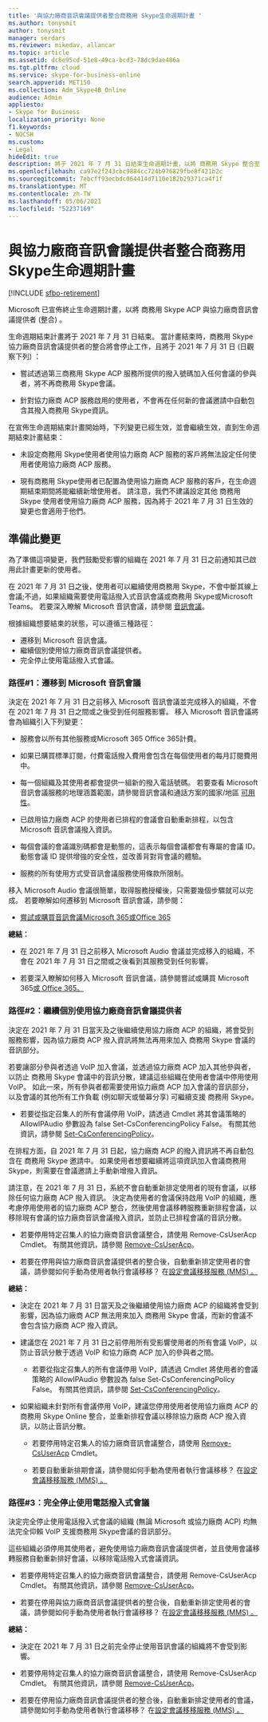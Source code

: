 ```yaml
---
title: '與協力廠商音訊會議提供者整合商務用 Skype生命週期計畫 '
ms.author: tonysmit
author: tonysmit
manager: serdars
ms.reviewer: mikedav, allancar
ms.topic: article
ms.assetid: dc6e95cd-51e8-49ca-bcd3-78dc9dae486a
ms.tgt.pltfrm: cloud
ms.service: skype-for-business-online
search.appverid: MET150
ms.collection: Adm_Skype4B_Online
audience: Admin
appliesto:
- Skype for Business
localization_priority: None
f1.keywords:
- NOCSH
ms.custom:
- Legal
hideEdit: true
description: 將于 2021 年 7 月 31 日結束生命週期計畫，以將 商務用 Skype 整合至協力廠商音訊會議提供者 (協力廠商 ACP) 。
ms.openlocfilehash: ca97e2f243cbc9884cc724b976829fbe8f421b2c
ms.sourcegitcommit: 7ebcff93ecbdc064414d7110e182b29371ca4f1f
ms.translationtype: MT
ms.contentlocale: zh-TW
ms.lasthandoff: 05/06/2021
ms.locfileid: "52237169"
---
```

# <a name="end-of-life-program-for-the-integration-of-skype-for-business-with-third-party-audio-conferencing-providers"></a>與協力廠商音訊會議提供者整合商務用 Skype生命週期計畫 

[!INCLUDE [sfbo-retirement](../../Hub/includes/sfbo-retirement.md)]

Microsoft 已宣佈終止生命週期計畫，以將 商務用 Skype ACP 與協力廠商音訊會議提供者 (整合) 。 

生命週期結束計畫將于 2021 年 7 月 31 日結束。 當計畫結束時，商務用 Skype協力廠商音訊會議提供者的整合將會停止工作，且將于 2021 年 7 月 31 日 (日觀察下列) ：

- 嘗試透過第三商務用 Skype ACP 服務所提供的撥入號碼加入任何會議的參與者，將不再商務用 Skype會議。
 
- 針對協力廠商 ACP 服務啟用的使用者，不會再在任何新的會議邀請中自動包含其撥入商務用 Skype資訊。

在宣佈生命週期結束計畫開始時，下列變更已經生效，並會繼續生效，直到生命週期結束計畫結束： 

- 未設定商務用 Skype使用者使用協力廠商 ACP 服務的客戶將無法設定任何使用者使用協力廠商 ACP 服務。

- 現有商務用 Skype使用者已配置為使用協力廠商 ACP 服務的客戶，在生命週期結束期間將能繼續新增使用者。 請注意，我們不建議設定其他 商務用 Skype 使用者使用協力廠商 ACP 服務，因為將于 2021 年 7 月 31 日生效的變更也會適用于他們。

## <a name="preparing-for-this-change"></a>準備此變更

為了準備這項變更，我們鼓勵受影響的組織在 2021 年 7 月 31 日之前通知其已啟用此計畫更新的使用者。 

在 2021 年 7 月 31 日之後，使用者可以繼續使用商務用 Skype，不會中斷其線上會議;不過，如果組織需要使用電話撥入式音訊會議或商務用 Skype或Microsoft Teams。 若要深入瞭解 Microsoft 音訊會議，請參閱 [音訊會議](https://products.office.com/skype-for-business/audio-conferencing)。 

根據組織想要結束的狀態，可以遵循三種路徑：

- 遷移到 Microsoft 音訊會議。 
- 繼續個別使用協力廠商音訊會議提供者。 
- 完全停止使用電話撥入式會議。

### <a name="path-1-migrate-to-microsoft-audio-conferencing"></a>路徑#1：遷移到 Microsoft 音訊會議   

決定在 2021 年 7 月 31 日之前移入 Microsoft 音訊會議並完成移入的組織，不會在 2021 年 7 月 31 日之間或之後受到任何服務影響。 移入 Microsoft 音訊會議將會為組織引入下列變更： 

- 服務會以所有其他服務或Microsoft 365 Office 365計費。 

- 如果已購買標準訂閱，付費電話撥入費用會包含在每個使用者的每月訂閱費用中。 

- 每一個組織及其使用者都會提供一組新的撥入電話號碼。 若要查看 Microsoft 音訊會議服務的地理涵蓋範圍，請參閱音訊會議和通話方案的國家/地區 [可用性](/microsoftteams/country-and-region-availability-for-audio-conferencing-and-calling-plans/country-and-region-availability-for-audio-conferencing-and-calling-plans)。
 
- 已啟用協力廠商 ACP 的使用者已排程的會議會自動重新排程，以包含 Microsoft 音訊會議撥入資訊。
 
- 每個會議的會議識別碼都會是動態的，這表示每個會議都會有專屬的會議 ID。 動態會議 ID 提供增強的安全性，並改善背對背會議的體驗。

- 服務的所有使用方式受音訊會議服務使用條款所限制。 

移入 Microsoft Audio 會議很簡單，取得服務授權後，只需要幾個步驟就可以完成。 若要瞭解如何遷移到 Microsoft 音訊會議，請參閱：

- [嘗試或購買音訊會議Microsoft 365或Office 365](../audio-conferencing-in-office-365/try-or-purchase-audio-conferencing-in-office-365.md)
 
**總結：**

- 在 2021 年 7 月 31 日之前移入 Microsoft Audio 會議並完成移入的組織，不會在 2021 年 7 月 31 日之間或之後看到其服務受到任何影響。

- 若要深入瞭解如何移入 Microsoft 音訊會議，請參閱嘗試或購買 Microsoft 365[或 Office 365。](../audio-conferencing-in-office-365/try-or-purchase-audio-conferencing-in-office-365.md) 

### <a name="path-2-continue-to-separately-use-a-third-party-audio-conferencing-provider"></a>路徑#2：繼續個別使用協力廠商音訊會議提供者

決定在 2021 年 7 月 31 日當天及之後繼續使用協力廠商 ACP 的組織，將會受到服務影響，因為協力廠商 ACP 撥入資訊將無法再用來加入 商務用 Skype 會議的音訊部分。 

若要讓部分參與者透過 VoIP 加入會議，並透過協力廠商 ACP 加入其他參與者，以防止 商務用 Skype 會議中的音訊分散，建議這些組織在使用者會議中停用使用 VoIP。 如此一來，所有參與者都需要使用協力廠商 ACP 加入會議的音訊部分，以及會議的其他所有工作負載 (例如聊天或螢幕分享) 可繼續支援 商務用 Skype。 

- 若要從指定召集人的所有會議停用 VoIP，請透過 Cmdlet 將其會議策略的 AllowIPAudio 參數設為 false Set-CsConferencingPolicy False。 有關其他資訊，請參閱 [Set-CsConferencingPolicy](/powershell/module/skype/set-csconferencingpolicy?view=skype-ps)。
 
在排程方面，自 2021 年 7 月 31 日起，協力廠商 ACP 的撥入資訊將不再自動包含在 商務用 Skype 邀請中。 如果使用者想要繼續將這項資訊加入會議商務用 Skype，則需要在會議邀請上手動新增撥入資訊。 

請注意，在 2021 年 7 月 31 日，系統不會自動重新排定使用者的現有會議，以移除任何協力廠商 ACP 撥入資訊。 決定為使用者的會議保持啟用 VoIP 的組織，應考慮停用使用者的協力廠商 ACP 整合，然後使用會議移轉服務重新排程會議，以移除現有會議的協力廠商音訊會議撥入資訊，並防止已排程會議的音訊分散。 

- 若要停用特定召集人的協力廠商音訊會議整合，請使用 Remove-CsUserAcp Cmdlet。 有關其他資訊，請參閱 [Remove-CsUserAcp](/powershell/module/skype/remove-csuseracp?view=skype-ps)。 

- 若要在停用與協力廠商音訊會議提供者的整合後，自動重新排定使用者的會議，請參閱如何手動為使用者執行會議移移？ 在[設定會議移移服務 (MMS) 。](../audio-conferencing-in-office-365/setting-up-the-meeting-migration-service-mms.md) 

**總結：**

- 決定在 2021 年 7 月 31 日當天及之後繼續使用協力廠商 ACP 的組織將會受到影響，因為協力廠商 ACP 無法用來加入 商務用 Skype 會議，而新的會議不會包含協力廠商 ACP 撥入資訊。 

- 建議您在 2021 年 7 月 31 日之前停用所有受影響使用者的所有會議 VoIP，以防止音訊分散于透過 VoIP 和協力廠商 ACP 加入的參與者之間。 

    - 若要從指定召集人的所有會議停用 VoIP，請透過 Cmdlet 將使用者的會議策略的 AllowIPAudio 參數設為 false Set-CsConferencingPolicy False。 有關其他資訊，請參閱 [Set-CsConferencingPolicy](/powershell/module/skype/set-csconferencingpolicy?view=skype-ps)。
 
- 如果組織未針對所有會議停用 VoIP，建議您停用使用者使用協力廠商 ACP 的 商務用 Skype Online 整合，並重新排程會議以移除協力廠商 ACP 撥入資訊，以防止音訊分散。

    - 若要停用特定召集人的協力廠商音訊會議整合，請使用 [Remove-CsUserAcp](/powershell/module/skype/remove-csuseracp?view=skype-ps) Cmdlet。 

    - 若要自動重新排期會議，請參閱如何手動為使用者執行會議移移？ 在[設定會議移移服務 (MMS) 。](../audio-conferencing-in-office-365/setting-up-the-meeting-migration-service-mms.md)

### <a name="path-3-stop-using-dial-in-conferencing-altogether"></a>路徑#3：完全停止使用電話撥入式會議

決定完全停止使用電話撥入式會議的組織 (無論 Microsoft 或協力廠商 ACP) 均無法完全仰賴 VoIP 支援商務用 Skype會議的音訊部分。 

這些組織必須停用其使用者，避免使用協力廠商音訊會議提供者，並且使用會議移轉服務自動重新排好會議，以移除電話撥入式會議資訊。 

- 若要停用特定召集人的協力廠商音訊會議整合，請使用 Remove-CsUserAcp Cmdlet。 有關其他資訊，請參閱 [Remove-CsUserAcp](/powershell/module/skype/remove-csuseracp?view=skype-ps)。 

- 若要在停用與協力廠商音訊會議提供者的整合後，自動重新排定使用者的會議，請參閱如何手動為使用者執行會議移移？ 在[設定會議移移服務 (MMS) 。](../audio-conferencing-in-office-365/setting-up-the-meeting-migration-service-mms.md) 

**總結：** 

- 決定在 2021 年 7 月 31 日之前完全停止使用音訊會議的組織將不會受到影響。

- 若要停用特定召集人的協力廠商音訊會議整合，請使用 Remove-CsUserAcp Cmdlet。 有關其他資訊，請參閱 [Remove-CsUserAcp](/powershell/module/skype/remove-csuseracp?view=skype-ps)。 

- 若要在停用協力廠商音訊會議提供者的整合後，自動重新排定使用者的會議，請參閱如何手動為使用者執行會議移移？ 在[設定會議移移服務 (MMS) 。](../audio-conferencing-in-office-365/setting-up-the-meeting-migration-service-mms.md)
